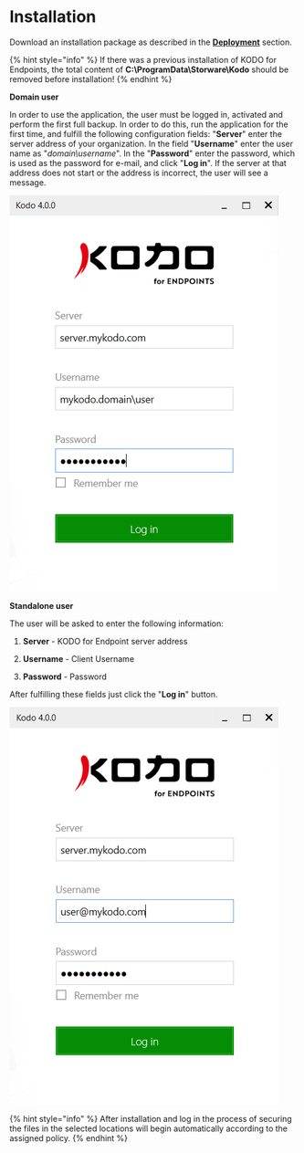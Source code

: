 # Installation

Download an installation package as described in the [**Deployment**](../management/client-deployment/) section.

{% hint style="info" %}
If there was a previous installation of KODO for Endpoints, the total content of **C:\ProgramData\Storware\Kodo** should be removed before installation!
{% endhint %}

**Domain user**

In order to use the application, the user must be logged in, activated and perform the first full backup. In order to do this, run the application for the first time, and fulfill the following configuration fields: "**Server**" enter the server address of your organization. In the field "**Username**" enter the user name as "_domain\username_". In the "**Password**" enter the password, which is used as the password for e-mail, and click "**Log in**". If the server at that address does not start or the address is incorrect, the user will see a message.

![](../.gitbook/assets/kodologin.png)

**Standalone user**

The user will be asked to enter the following information: 

1. **Server** - KODO for Endpoint server address 

2. **Username** - Client Username 

3. **Password** - Password

After fulfilling these fields just click the "**Log in**" button.

![](../.gitbook/assets/kodologinstandalone.png)

{% hint style="info" %}
After installation and log in the process of securing the files in the selected locations will begin automatically according to the assigned policy.
{% endhint %}


